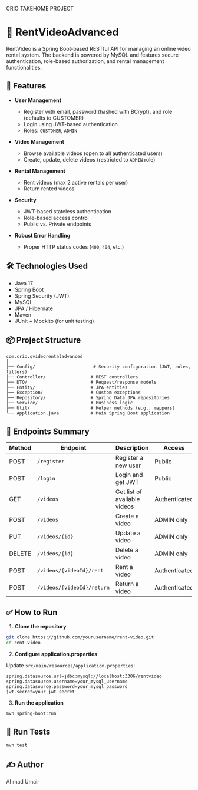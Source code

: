 CRIO TAKEHOME PROJECT
# 🎥 RentVideoAdvanced

RentVideo is a Spring Boot-based RESTful API for managing an online video rental system. The backend is powered by MySQL and features secure authentication, role-based authorization, and rental management functionalities.

## 🚀 Features

- **User Management**
  - Register with email, password (hashed with BCrypt), and role (defaults to CUSTOMER)
  - Login using JWT-based authentication
  - Roles: `CUSTOMER`, `ADMIN`

- **Video Management**
  - Browse available videos (open to all authenticated users)
  - Create, update, delete videos (restricted to `ADMIN` role)

- **Rental Management**
  - Rent videos (max 2 active rentals per user)
  - Return rented videos

- **Security**
  - JWT-based stateless authentication
  - Role-based access control
  - Public vs. Private endpoints

- **Robust Error Handling**
  - Proper HTTP status codes (`400`, `404`, etc.)

## 🛠️ Technologies Used

- Java 17
- Spring Boot
- Spring Security (JWT)
- MySQL
- JPA / Hibernate
- Maven
- JUnit + Mockito (for unit testing)

## 📦 Project Structure

```
com.crio.qvideorentaladvanced
│
├── Config/                      # Security configuration (JWT, roles, filters)
├── Controller/                 # REST controllers
├── DTO/                        # Request/response models
├── Entity/                     # JPA entities
├── Exception/                  # Custom exceptions
├── Repository/                 # Spring Data JPA repositories
├── Service/                    # Business logic
├── Util/                       # Helper methods (e.g., mappers)
└── Application.java            # Main Spring Boot application
```

## 🧪 Endpoints Summary

| Method | Endpoint | Description | Access |
|--------|----------|-------------|--------|
| POST   | `/register` | Register a new user | Public |
| POST   | `/login`    | Login and get JWT | Public |
| GET    | `/videos`   | Get list of available videos | Authenticated |
| POST   | `/videos`   | Create a video | ADMIN only |
| PUT    | `/videos/{id}` | Update a video | ADMIN only |
| DELETE | `/videos/{id}` | Delete a video | ADMIN only |
| POST   | `/videos/{videoId}/rent` | Rent a video | Authenticated |
| POST   | `/videos/{videoId}/return` | Return a video | Authenticated |

## ✅ How to Run

1. **Clone the repository**

```bash
git clone https://github.com/yourusername/rent-video.git
cd rent-video
```

2. **Configure application.properties**

Update `src/main/resources/application.properties`:

```properties
spring.datasource.url=jdbc:mysql://localhost:3306/rentvideo
spring.datasource.username=your_mysql_username
spring.datasource.password=your_mysql_password
jwt.secret=your_jwt_secret
```

3. **Run the application**

```bash
mvn spring-boot:run
```

## 🧪 Run Tests

```bash
mvn test
```

## ✍️ Author

Ahmad Umair

